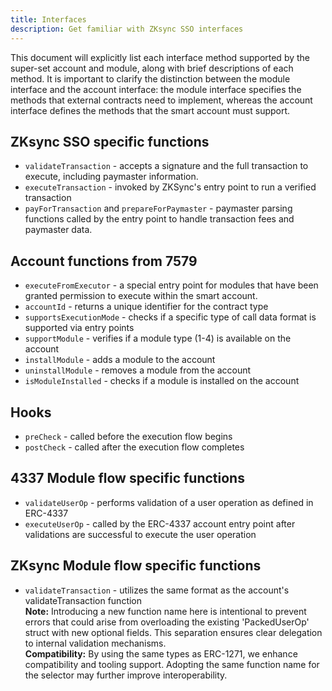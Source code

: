 ```yaml
---
title: Interfaces
description: Get familiar with ZKsync SSO interfaces
---
```


This document will explicitly list each interface method supported by the super-set account and module, along with brief descriptions of each method.
It is important to clarify the distinction between the module interface and the account interface:
the module interface specifies the methods that external contracts need to implement,
whereas the account interface defines the methods that the smart account must support.

## ZKsync SSO specific functions

- `validateTransaction` - accepts a signature and the full transaction to execute, including paymaster information.
- `executeTransaction` - invoked by ZKSync's entry point to run a verified transaction
- `payForTransaction` and `prepareForPaymaster` - paymaster parsing functions called by the entry point to handle transaction fees and paymaster data.

## Account functions from 7579

- `executeFromExecutor` - a special entry point for modules that have been granted permission to execute within the smart account.
- `accountId` - returns a unique identifier for the contract type
- `supportsExecutionMode` - checks if a specific type of call data format is supported via entry points
- `supportModule` - verifies if a module type (1-4) is available on the account
- `installModule` - adds a module to the account
- `uninstallModule` - removes a module from the account
- `isModuleInstalled` - checks if a module is installed on the account

## Hooks

- `preCheck` - called before the execution flow begins
- `postCheck` - called after the execution flow completes

## 4337 Module flow specific functions

- `validateUserOp` - performs validation of a user operation as defined in ERC-4337
- `executeUserOp` - called by the ERC-4337 account entry point after validations are successful to execute the user operation

## ZKsync Module flow specific functions

- `validateTransaction` - utilizes the same format as the account's validateTransaction function <br>
**Note:** Introducing a new function name here is intentional to prevent errors that could arise from overloading the existing
'PackedUserOp' struct with new optional fields.
This separation ensures clear delegation to internal validation mechanisms. <br>
**Compatibility:** By using the same types as ERC-1271, we enhance compatibility and tooling support.
Adopting the same function name for the selector may further improve interoperability.
